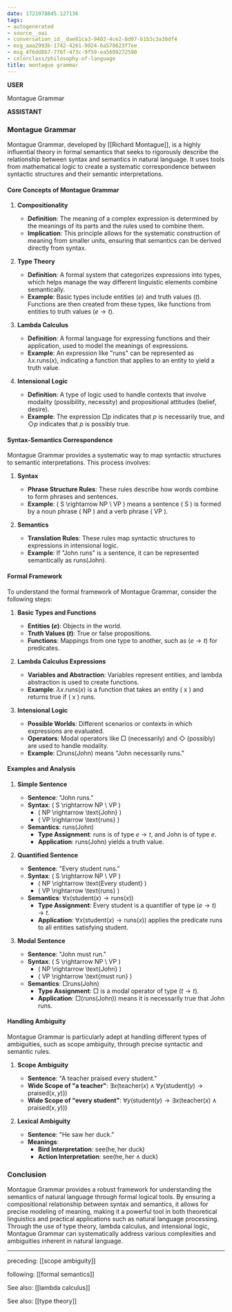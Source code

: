 ```yaml
---
date: 1721978845.127136
tags:
- autogenerated
- source__oai
- conversation_id__dae81ca3-9402-4ce2-8d07-b1b3c3a38df4
- msg_aaa2993b-1742-4261-9924-6a578623f7ee
- msg_4f6dd8b7-776f-473c-9f59-ea5609272590
- colorclass/philosophy-of-language
title: montague grammar
---
```


**USER**

Montague Grammar


**ASSISTANT**

### Montague Grammar

Montague Grammar, developed by [[Richard Montague]], is a highly influential theory in formal semantics that seeks to rigorously describe the relationship between syntax and semantics in natural language. It uses tools from mathematical logic to create a systematic correspondence between syntactic structures and their semantic interpretations.

#### Core Concepts of Montague Grammar

1. **Compositionality**
   - **Definition**: The meaning of a complex expression is determined by the meanings of its parts and the rules used to combine them.
   - **Implication**: This principle allows for the systematic construction of meaning from smaller units, ensuring that semantics can be derived directly from syntax.

2. **Type Theory**
   - **Definition**: A formal system that categorizes expressions into types, which helps manage the way different linguistic elements combine semantically.
   - **Example**: Basic types include entities ($e$) and truth values ($t$). Functions are then created from these types, like functions from entities to truth values $(e \rightarrow t)$.

3. **Lambda Calculus**
   - **Definition**: A formal language for expressing functions and their application, used to model the meanings of expressions.
   - **Example**: An expression like "runs" can be represented as $\lambda x. \text{runs}(x)$, indicating a function that applies to an entity to yield a truth value.

4. **Intensional Logic**
   - **Definition**: A type of logic used to handle contexts that involve modality (possibility, necessity) and propositional attitudes (belief, desire).
   - **Example**: The expression $\Box p$ indicates that $p$ is necessarily true, and $\Diamond p$ indicates that $p$ is possibly true.

#### Syntax-Semantics Correspondence

Montague Grammar provides a systematic way to map syntactic structures to semantic interpretations. This process involves:

1. **Syntax**
   - **Phrase Structure Rules**: These rules describe how words combine to form phrases and sentences.
   - **Example**: \( S \rightarrow NP \ VP \) means a sentence \( S \) is formed by a noun phrase \( NP \) and a verb phrase \( VP \).

2. **Semantics**
   - **Translation Rules**: These rules map syntactic structures to expressions in intensional logic.
   - **Example**: If "John runs" is a sentence, it can be represented semantically as $\text{runs}(\text{John})$.

#### Formal Framework

To understand the formal framework of Montague Grammar, consider the following steps:

1. **Basic Types and Functions**
   - **Entities ($e$)**: Objects in the world.
   - **Truth Values ($t$)**: True or false propositions.
   - **Functions**: Mappings from one type to another, such as $(e \rightarrow t)$ for predicates.

2. **Lambda Calculus Expressions**
   - **Variables and Abstraction**: Variables represent entities, and lambda abstraction is used to create functions.
   - **Example**: $\lambda x. \text{runs}(x)$ is a function that takes an entity \( x \) and returns true if \( x \) runs.

3. **Intensional Logic**
   - **Possible Worlds**: Different scenarios or contexts in which expressions are evaluated.
   - **Operators**: Modal operators like $\Box$ (necessarily) and $\Diamond$ (possibly) are used to handle modality.
   - **Example**: $\Box \text{runs}(\text{John})$ means "John necessarily runs."

#### Examples and Analysis

1. **Simple Sentence**
   - **Sentence**: "John runs."
   - **Syntax**: \( S \rightarrow NP \ VP \)
     - \( NP \rightarrow \text{John} \)
     - \( VP \rightarrow \text{runs} \)
   - **Semantics**: $\text{runs}(\text{John})$
     - **Type Assignment**: $\text{runs}$ is of type $e \rightarrow t$, and $\text{John}$ is of type $e$.
     - **Application**: $\text{runs}(\text{John})$ yields a truth value.

2. **Quantified Sentence**
   - **Sentence**: "Every student runs."
   - **Syntax**: \( S \rightarrow NP \ VP \)
     - \( NP \rightarrow \text{Every student} \)
     - \( VP \rightarrow \text{runs} \)
   - **Semantics**: $\forall x (\text{student}(x) \rightarrow \text{runs}(x))$
     - **Type Assignment**: $\text{Every student}$ is a quantifier of type $(e \rightarrow t) \rightarrow t$.
     - **Application**: $\forall x (\text{student}(x) \rightarrow \text{runs}(x))$ applies the predicate $\text{runs}$ to all entities satisfying $\text{student}$.

3. **Modal Sentence**
   - **Sentence**: "John must run."
   - **Syntax**: \( S \rightarrow NP \ VP \)
     - \( NP \rightarrow \text{John} \)
     - \( VP \rightarrow \text{must run} \)
   - **Semantics**: $\Box \text{runs}(\text{John})$
     - **Type Assignment**: $\Box$ is a modal operator of type $(t \rightarrow t)$.
     - **Application**: $\Box (\text{runs}(\text{John}))$ means it is necessarily true that John runs.

#### Handling Ambiguity

Montague Grammar is particularly adept at handling different types of ambiguities, such as scope ambiguity, through precise syntactic and semantic rules.

1. **Scope Ambiguity**
   - **Sentence**: "A teacher praised every student."
   - **Wide Scope of "a teacher"**: $\exists x (\text{teacher}(x) \land \forall y (\text{student}(y) \rightarrow \text{praised}(x, y)))$
   - **Wide Scope of "every student"**: $\forall y (\text{student}(y) \rightarrow \exists x (\text{teacher}(x) \land \text{praised}(x, y)))$

2. **Lexical Ambiguity**
   - **Sentence**: "He saw her duck."
   - **Meanings**:
     - **Bird Interpretation**: $\text{see}(\text{he}, \text{her duck})$
     - **Action Interpretation**: $\text{see}(\text{he}, \text{her} \land \text{duck})$

### Conclusion

Montague Grammar provides a robust framework for understanding the semantics of natural language through formal logical tools. By ensuring a compositional relationship between syntax and semantics, it allows for precise modeling of meaning, making it a powerful tool in both theoretical linguistics and practical applications such as natural language processing. Through the use of type theory, lambda calculus, and intensional logic, Montague Grammar can systematically address various complexities and ambiguities inherent in natural language.


---

preceding: [[scope ambiguity]]  


following: [[formal semantics]]

See also: [[lambda calculus]]


See also: [[type theory]]